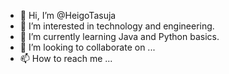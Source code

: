 - 👋 Hi, I’m @HeigoTasuja
- 👀 I’m interested in technology and engineering.
- 🌱 I’m currently learning Java and Python basics.
- 💞️ I’m looking to collaborate on ...
- 📫 How to reach me ...
